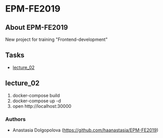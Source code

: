 # EPM-FE2019 

## About EPM-FE2019 

New project for training "Frontend-development"

## Tasks

+ [lecture_02](#lecture_02)

## lecture_02

1. docker-compose build
2. docker-compose up -d
3. open http://localhost:30000

### Authors 

* Anastasia Dolgopolova (https://github.com/haanastasia/EPM-FE2019)